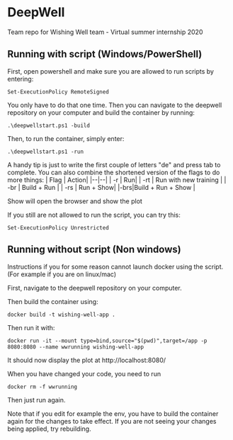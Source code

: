 ﻿# DeepWell
Team repo for Wishing Well team - Virtual summer internship 2020


## Running with script (Windows/PowerShell)
First, open powershell and make sure you are allowed to run scripts by entering:

    Set-ExecutionPolicy RemoteSigned

You only have to do that one time.
Then you can navigate to the deepwell repository on your computer and build the container by running:

    .\deepwellstart.ps1 -build
Then, to run the container, simply enter:

    .\deepwellstart.ps1 -run

A handy tip is just to write the first couple of letters "de" and press tab to complete.
You can also combine the shortened version of the flags to do more things:
| Flag |  Action|
|--|--|
| -r |  Run|
| -rt | Run with new training |
| -br | Build + Run |
| -rs |  Run + Show|
|-brs|Build + Run + Show |

Show will open the browser and show the plot

If you still are not allowed to run the script, you can try this:

    Set-ExecutionPolicy Unrestricted

  

## Running without script (Non windows)

  
Instructions if you for some reason cannot launch docker using the script. 
(For example if you are on linux/mac)


First, navigate to the deepwell repository on your computer.

Then build the container using:

  

`docker build -t wishing-well-app .`

  

Then run it with:

  

`docker run -it --mount type=bind,source="$(pwd)",target=/app -p 8080:8080 --name wwrunning wishing-well-app`

  

It should now display the plot at http://localhost:8080/

  

When you have changed your code, you need to run

  

`docker rm -f wwrunning`

  

Then just run again.
  

Note that if you edit for example the env, you have to build the container again for the changes to take effect. If you are not seeing your changes being applied, try rebuilding.
